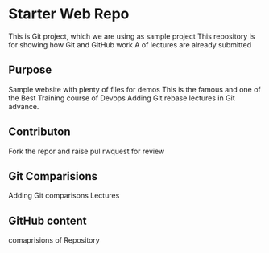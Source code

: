# Starter Web Repo
This is Git project, which we are using as sample project
This repository is for showing how Git and GitHub work
A of lectures are already submitted 
## Purpose

Sample website with plenty of files for demos
This is the famous and one of the Best Training course of Devops 
Adding Git rebase lectures in Git advance.

## Contributon
Fork the repor and raise pul rwquest for review

## Git Comparisions
Adding Git comparisons Lectures  

## GitHub content
comaprisions of Repository
